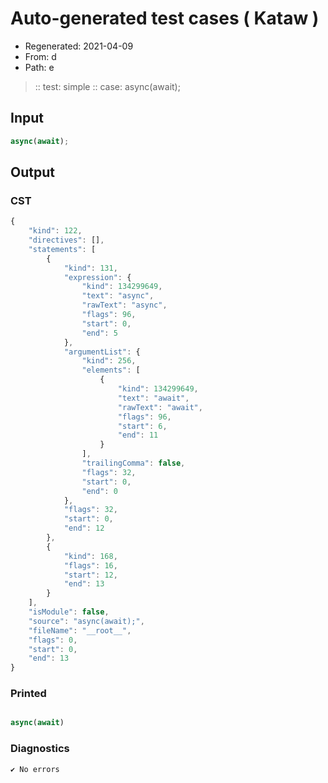 # Auto-generated test cases ( Kataw )
- Regenerated: 2021-04-09
- From: d
- Path: e
> :: test: simple
> :: case: async(await);
## Input

`````js
async(await);
`````

## Output

### CST

```javascript
{
    "kind": 122,
    "directives": [],
    "statements": [
        {
            "kind": 131,
            "expression": {
                "kind": 134299649,
                "text": "async",
                "rawText": "async",
                "flags": 96,
                "start": 0,
                "end": 5
            },
            "argumentList": {
                "kind": 256,
                "elements": [
                    {
                        "kind": 134299649,
                        "text": "await",
                        "rawText": "await",
                        "flags": 96,
                        "start": 6,
                        "end": 11
                    }
                ],
                "trailingComma": false,
                "flags": 32,
                "start": 0,
                "end": 0
            },
            "flags": 32,
            "start": 0,
            "end": 12
        },
        {
            "kind": 168,
            "flags": 16,
            "start": 12,
            "end": 13
        }
    ],
    "isModule": false,
    "source": "async(await);",
    "fileName": "__root__",
    "flags": 0,
    "start": 0,
    "end": 13
}
```

### Printed

```javascript

async(await)

```

### Diagnostics

```javascript
✔ No errors
```

